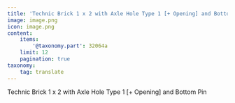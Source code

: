 ```yaml
---
title: 'Technic Brick 1 x 2 with Axle Hole Type 1 [+ Opening] and Bottom Pin'
image: image.png
icon: image.png
content:
    items:
        '@taxonomy.part': 32064a
    limit: 12
    pagination: true
taxonomy:
    tag: translate
---
```


Technic Brick 1 x 2 with Axle Hole Type 1 [+ Opening] and Bottom Pin
